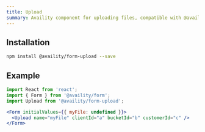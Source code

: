 ```yaml
---
title: Upload
summary: Availity component for uploading files, compatible with @availity/form
---
```


## Installation

```bash
npm install @availity/form-upload --save
```

## Example

```jsx
import React from 'react';
import { Form } from '@availity/form';
import Upload from '@availity/form-upload';

<Form initialValues={{ myFile: undefined }}>
  <Upload name="myFile" clientId="a" bucketId="b" customerId="c" />
</Form>
```
